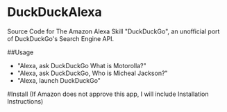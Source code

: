# DuckDuckAlexa
Source Code for The Amazon Alexa Skill "DuckDuckGo", an unofficial port of DuckDuckGo's Search Engine API.

##Usage
- "Alexa, ask DuckDuckGo What is Motorolla?"
- "Alexa, ask DuckDuckGo, Who is Micheal Jackson?"
- "Alexa, launch DuckDuckGo"

#Install
(If Amazon does not approve this app, I will include Installation Instructions)
